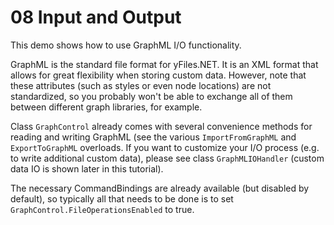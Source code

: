 # 08 Input and Output

This demo shows how to use GraphML I/O functionality. 
  

GraphML is the standard file format for yFiles.NET. It is an XML format 
  that allows for great flexibility when storing custom data. However, note that 
  these attributes (such as styles or even node locations) are not standardized,
  so you probably won't be able to exchange all of them between different graph 
  libraries, for example.

Class `GraphControl` already comes with several convenience 
  methods for reading and writing GraphML (see the various `ImportFromGraphML` 
  and `ExportToGraphML` overloads. If you want to customize your I/O process 
  (e.g. to write additional custom data), please see class 
  `GraphMLIOHandler` 
  (custom data IO is shown later in this tutorial).


  The necessary CommandBindings are already available (but disabled by default),
  so typically all that needs to be done is to set
  `GraphControl.FileOperationsEnabled` to true.
